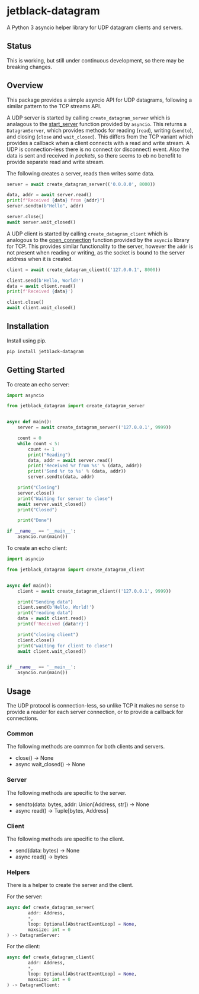# jetblack-datagram

A Python 3 asyncio helper library for UDP datagram clients and servers.

## Status

This is working, but still under continuous development, so there may be breaking changes.

## Overview

This package provides a simple asyncio API for UDP datagrams, following a
similar pattern to the TCP streams API.

A UDP server is started by calling `create_datagram_server` which is
analagous to the
[start_server](https://docs.python.org/3/library/asyncio-stream.html#asyncio.start_server)
function provided by `asyncio`.
This returns a `DatagramServer`, which provides methods for reading (`read`), writing (`sendto`),
and closing (`close` and `wait_closed`). This differs from the TCP variant which provides
a callback when a client connects with a read and write stream. A UDP is connection-less
there is no connect (or disconnect) event. Also the data is sent and received in *packets*,
so there seems to eb no benefit to provide separate read and write stream.

The following creates a server, reads then writes some data.

```python
server = await create_datagram_server(('0.0.0.0', 8000))

data, addr = await server.read()
print(f"Received {data} from {addr}")
server.sendto(b"Hello", addr)

server.close()
await server.wait_closed()
```

A UDP client is started by calling `create_datagram_client` which is analogous
to the
[open_connection](https://docs.python.org/3/library/asyncio-stream.html#asyncio.open_connection)
function provided by the `asyncio` library for TCP. This provides similar functionality to the
server, however the `addr` is not present when reading or writing, as the socket is bound
to the server address when it is created.

```python
client = await create_datagram_client(('127.0.0.1', 8000))

client.send(b'Hello, World!')
data = await client.read()
print(f'Received {data}')

client.close()
await client.wait_closed()
```



## Installation

Install using pip.

```bash
pip install jetblack-datagram
```

## Getting Started

To create an echo server:

```python
import asyncio

from jetblack_datagram import create_datagram_server


async def main():
    server = await create_datagram_server(('127.0.0.1', 9999))

    count = 0
    while count < 5:
        count += 1
        print("Reading")
        data, addr = await server.read()
        print('Received %r from %s' % (data, addr))
        print('Send %r to %s' % (data, addr))
        server.sendto(data, addr)

    print("Closing")
    server.close()
    print("Waiting for server to close")
    await server.wait_closed()
    print("Closed")

    print("Done")

if __name__ == '__main__':
    asyncio.run(main())
```

To create an echo client:

```python
import asyncio

from jetblack_datagram import create_datagram_client


async def main():
    client = await create_datagram_client(('127.0.0.1', 9999))

    print("Sending data")
    client.send(b'Hello, World!')
    print("reading data")
    data = await client.read()
    print(f'Received {data!r}')

    print("closing client")
    client.close()
    print("waiting for client to close")
    await client.wait_closed()


if __name__ == '__main__':
    asyncio.run(main())
```

## Usage

The UDP protocol is connection-less, so unlike TCP it makes
no sense to provide a reader for each server connection, or to
provide a callback for connections.

### Common

The following methods are common for both clients and servers.

* close() -> None
* async wait_closed() -> None

### Server

The following methods are specific to the server.

* sendto(data: bytes, addr: Union[Address, str]) -> None
* async read() -> Tuple[bytes, Address]

### Client

The following methods are specific to the client.

* send(data: bytes) -> None
* async read() -> bytes

### Helpers

There is a helper to create the server and the client.

For the server:

```python
async def create_datagram_server(
        addr: Address,
        *,
        loop: Optional[AbstractEventLoop] = None,
        maxsize: int = 0
) -> DatagramServer:
```

For the client:

```python
async def create_datagram_client(
        addr: Address,
        *,
        loop: Optional[AbstractEventLoop] = None,
        maxsize: int = 0
) -> DatagramClient:
```
